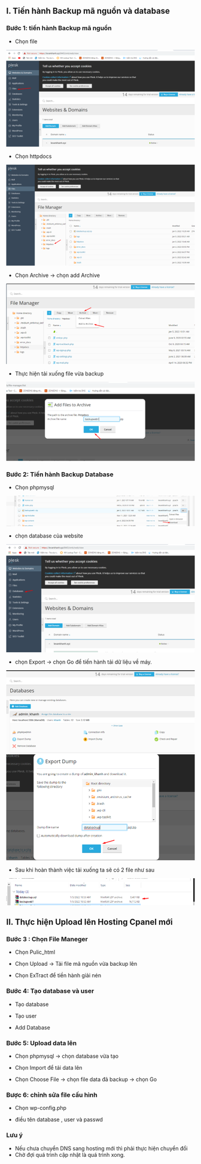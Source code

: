 ## I. Tiến hành Backup mã nguồn và database
### Bước 1: tiến hành Backup mã nguồn
- Chọn file 
<img src="img/ba1.png">

- Chọn httpdocs
<img src="img/ba2.png">

- Chọn Archive -> chọn add Archive 

<img src="img/ba3.png">

- Thực hiện tải xuống file vừa backup

<img src="img/ba4.png">

### Bước 2: Tiến hành Backup Database

- Chọn phpmysql 

<img src="img/ba5.png">


- chọn database của website

<img src="img/ba6.png">


- chọn Export -> chọn Go để tiến hành tải dữ liệu về máy.

<img src="img/ba7.png">


<img src="img/ba8.png">

- Sau khi hoàn thành việc tải xuống ta sẽ có 2 file như sau

<img src="img/ba9.png">


## II. Thực hiện Upload lên Hosting Cpanel mới

### Bước 3 : Chọn File Maneger

- Chọn Pulic_html 

- Chọn Upload -> Tải file mã nguồn vừa backup lên

- Chọn ExTract để tiền hành giải nén

### Bước 4: Tạo database và user
- Tạo database

- Tạo user

- Add Database

### Bước 5: Upload data lên
- Chọn phpmysql -> chọn database vừa tạo

- Chọn Import để tải data lên


- Chọn Choose File -> chọn file data đã backup -> chọn Go 

### Bược 6: chỉnh sửa file cấu hình 
- Chọn wp-config.php 

- điều tên database , user và passwd

### Lưu ý 
- Nếu chưa chuyển DNS sang hosting mới thì phải thực hiện chuyển đổi 
- Chờ đợi quá trình cập nhật là quá trình xong.